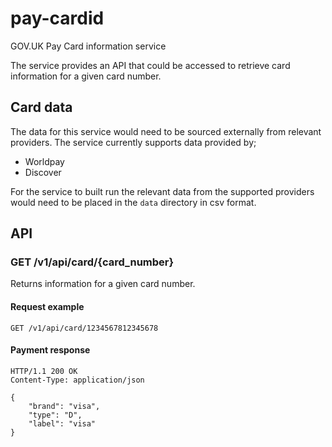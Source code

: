 # pay-cardid
GOV.UK Pay Card information service

The service provides an API that could be accessed to retrieve card information for a given card number.

## Card data
The data for this service would need to be sourced externally from relevant providers. 
The service currently supports data provided by; 

- Worldpay 
- Discover 

For the service to built run the relevant data from the supported providers would need to be placed in the `data` 
directory in csv format.

## API

### GET /v1/api/card/{card_number}

Returns information for a given card number.

#### Request example

```
GET /v1/api/card/1234567812345678
```

#### Payment response

```
HTTP/1.1 200 OK
Content-Type: application/json

{
    "brand": "visa",
    "type": "D",
    "label": "visa"
}
```
